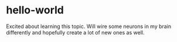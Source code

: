 # hello-world
Excited about learning this topic.  Will wire some neurons in my brain differently and hopefully create a  lot of new ones as well.
